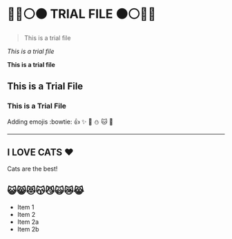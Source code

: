 # :large_blue_circle::red_circle::white_circle::black_circle: TRIAL FILE :black_circle::white_circle::red_circle::large_blue_circle:

> This is a trial file

*This is a trial file*

**This is a trial file**

## This is a Trial File

### This is a Trial File

Adding emojis :bowtie: :+1: :sparkles: :poop: :snowman: :cat: :stars:

-----------------------------------------------------------------------------------------------------------------

## I LOVE CATS :heart:
Cats are the best!
## :smiley_cat::smile_cat::heart_eyes_cat::kissing_cat::smirk_cat::scream_cat::crying_cat_face::joy_cat:

* Item 1
* Item 2
 * Item 2a
 * Item 2b

